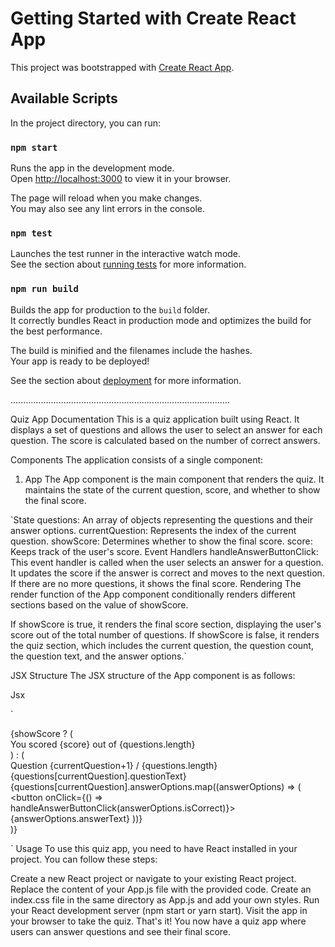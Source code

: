# Getting Started with Create React App

This project was bootstrapped with [Create React App](https://github.com/facebook/create-react-app).

## Available Scripts

In the project directory, you can run:

### `npm start`

Runs the app in the development mode.\
Open [http://localhost:3000](http://localhost:3000) to view it in your browser.

The page will reload when you make changes.\
You may also see any lint errors in the console.

### `npm test`

Launches the test runner in the interactive watch mode.\
See the section about [running tests](https://facebook.github.io/create-react-app/docs/running-tests) for more information.

### `npm run build`

Builds the app for production to the `build` folder.\
It correctly bundles React in production mode and optimizes the build for the best performance.

The build is minified and the filenames include the hashes.\
Your app is ready to be deployed!

See the section about [deployment](https://facebook.github.io/create-react-app/docs/deployment) for more information.

.......................................................................................


Quiz App Documentation
This is a quiz application built using React. It displays a set of questions and allows the user to select an answer for each question. The score is calculated based on the number of correct answers.

Components
The application consists of a single component:

1. App
The App component is the main component that renders the quiz. It maintains the state of the current question, score, and whether to show the final score.

`State
questions: An array of objects representing the questions and their answer options.
currentQuestion: Represents the index of the current question.
showScore: Determines whether to show the final score.
score: Keeps track of the user's score.
Event Handlers
handleAnswerButtonClick: This event handler is called when the user selects an answer for a question. It updates the score if the answer is correct and moves to the next question. If there are no more questions, it shows the final score.
Rendering
The render function of the App component conditionally renders different sections based on the value of showScore.

If showScore is true, it renders the final score section, displaying the user's score out of the total number of questions.
If showScore is false, it renders the quiz section, which includes the current question, the question count, the question text, and the answer options.`


JSX Structure
The JSX structure of the App component is as follows:

Jsx

`<div className="app">
  {showScore ? (
    <div className="score-section">You scored {score} out of {questions.length}</div>
  ) : (
    <div className='all'>
      <div className="question-section">
        <div className="question-count">
          <span>Question {currentQuestion+1}</span> / {questions.length}
        </div>
        <div className="question-text">{questions[currentQuestion].questionText}</div>
      </div>
      <div className="answer-section">
        {questions[currentQuestion].answerOptions.map((answerOptions) => (
          <button onClick={() => handleAnswerButtonClick(answerOptions.isCorrect)}>
            {answerOptions.answerText}
          </button>
        ))}
      </div>
    </div>
  )}
</div>`
Usage
To use this quiz app, you need to have React installed in your project. You can follow these steps:

Create a new React project or navigate to your existing React project.
Replace the content of your App.js file with the provided code.
Create an index.css file in the same directory as App.js and add your own styles.
Run your React development server (npm start or yarn start).
Visit the app in your browser to take the quiz.
That's it! You now have a quiz app where users can answer questions and see their final score.








